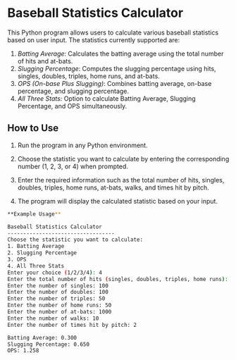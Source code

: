 # Baseball Statistics Calculator

This Python program allows users to calculate various baseball statistics based on user input. The statistics currently supported are:

1. *Batting Average*: Calculates the batting average using the total number of hits and at-bats.
2. *Slugging Percentage*: Computes the slugging percentage using hits, singles, doubles, triples, home runs, and at-bats.
3. *OPS (On-base Plus Slugging)*: Combines batting average, on-base percentage, and slugging percentage.
4. *All Three Stats:* Option to calculate Batting Average, Slugging Percentage, and OPS simultaneously.

## How to Use

1. Run the program in any Python environment.

2. Choose the statistic you want to calculate by entering the corresponding number (1, 2, 3, or 4) when prompted.

3. Enter the required information such as the total number of hits, singles, doubles, triples, home runs, at-bats, walks, and times hit by pitch.

4. The program will display the calculated statistic based on your input.

```bash
**Example Usage**

Baseball Statistics Calculator
----------------------------------
Choose the statistic you want to calculate:
1. Batting Average
2. Slugging Percentage
3. OPS
4. All Three Stats
Enter your choice (1/2/3/4): 4
Enter the total number of hits (singles, doubles, triples, home runs): 300
Enter the number of singles: 100
Enter the number of doubles: 100
Enter the number of triples: 50
Enter the number of home runs: 50
Enter the number of at-bats: 1000
Enter the number of walks: 10
Enter the number of times hit by pitch: 2

Batting Average: 0.300
Slugging Percentage: 0.650
OPS: 1.258
